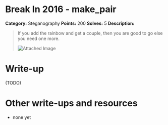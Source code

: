 # Break In 2016 - make_pair

**Category:** Steganography
**Points:** 200
**Solves:** 5
**Description:**

> If you add the rainbow and get a couple, then you are good to go else you need one more.
> 
> ![Attached Image](image.jpg)

# Write-up

(TODO)

# Other write-ups and resources 

* none yet

